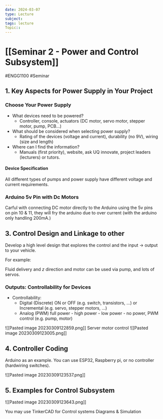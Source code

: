 ```yaml
---
date: 2024-03-07
type: Lecture
subject: 
tags: lecture
Topic:: 
---
```

# [[Seminar 2 - Power and Control Subsystem]]
#ENGG1100 #Seminar

## 1. Key Aspects for Power Supply in Your Project

### Choose Your Power Supply
- What devices need to be powered?
	- Controller, console, actuators (DC motor, servo motor, stepper motor, pump, PCB...)
- What should be considered when selecting power supply?
	- Rating of the devices (voltage and current), durability (no 9V), wiring (size and length)
- Where can I find the information?
	- Manuals (first priority), website, ask UQ innovate, project leaders (lecturers) or tutors.


#### Device Specification
All different types of pumps and power supply have different voltage and current requirements.

### Arduino 5v Pin with Dc Motors
 Carful with connecting DC motor directly to the Arduino using the 5v pins on pin 10 & 11, they will fry the arduino due to over current (with the arduino only handling 200mA.)


## 3. Control Design and Linkage to other

Develop a high level design that explores the control and the input $\to$ output to your vehicle.

For example: 

Fluid delivery and $z$ direction and motor can be used via pump, and lots of servos.

### Outputs: Controllability for Devices

- Controllability:
	- Digital (Discrete) ON or OFF (e.g. switch, transistors, ...) or Incremental (e.g. servo, stepper motors, ...)
	- Analog (PWM) full power - high power - low power - no power, PWM control (e.g. pump, motor)

![[Pasted image 20230309122859.png]]
Server motor control 
![[Pasted image 20230309123005.png]]

## 4. Controller Coding

Arduino as an example. You can use ESP32, Raspberry pi, or no controller (hardwiring switches).

![[Pasted image 20230309123537.png]]

## 5. Examples for Control Subsystem
![[Pasted image 20230309123643.png]]

You may use TinkerCAD for Control systems Diagrams & Simulation